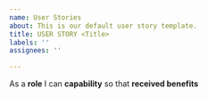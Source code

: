 ```yaml
---
name: User Stories
about: This is our default user story template.
title: USER STORY <Title>
labels: ''
assignees: ''

---
```


As a **role** I can **capability** so that **received benefits**
